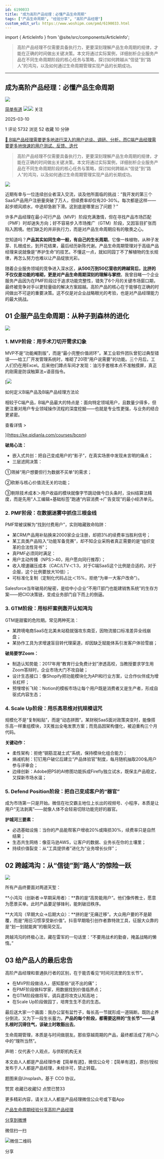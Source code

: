 ```yaml
---
id: 6190033
title: "成为高阶产品经理：必懂产品生命周期"
tags: ["产品生命周期", "经验分享", "高阶产品经理"]
custom_edit_url: https://www.woshipm.com/pmd/6190033.html
---
```

import { ArticleInfo } from '@site/src/components/ArticleInfo';

<ArticleInfo
    author="简单有道"
    authorLink="https://www.woshipm.com/u/1349571"
    published="2025-03-10"
    views={5732}
    comments={1}
    collects={52}
/>

> 高阶产品经理不仅需要具备执行力，更要深刻理解产品生命周期的规律，才能在正确的时间做出关键决策。本文将通过实际案例，详细剖析企业服务产品在不同生命周期阶段的核心任务与策略，探讨如何跨越从“信徒”到“路人”的鸿沟，以及如何通过生命周期管理实现产品的长期成功。

---

## 成为高阶产品经理：必懂产品生命周期

[![](https://image.woshipm.com/wp-files/2022/05/uc5AlAihaoIXIjfDTBMg.jpg!/both/72x72)](https://www.woshipm.com/u/1349571)

[简单有道](https://www.woshipm.com/u/1349571) ![](https://static.woshipm.com/tag/1121_1@2x.png)![](https://static.woshipm.com/tag/2105_1@2x.png) 关注

2025-03-10

1 评论 5732 浏览 52 收藏 10 分钟

[🔗 B端产品经理需要更多地进行深入的用户访谈、调研、分析，而C端产品经理需要更多地快速的用户测试、反馈、迭代](https://ke.qidianla.com/courses/bcpm)

> 高阶产品经理不仅需要具备执行力，更要深刻理解产品生命周期的规律，才能在正确的时间做出关键决策。本文将通过实际案例，详细剖析企业服务产品在不同生命周期阶段的核心任务与策略，探讨如何跨越从“信徒”到“路人”的鸿沟，以及如何通过生命周期管理实现产品的长期成功。

![](https://image.woshipm.com/2023/04/14/91d37828-da9e-11ed-95a1-00163e0b5ff3.png)

近期有幸与一位连续创业者深入交流，谈及他所面临的挑战：“我开发的第三个SaaS产品用户注册量突破了万人，但续费率却仅有20-30%。每次都是这样——起步顺风顺水，中途却急剧下滑。这到底是哪里出了问题？”

许多产品经理在最小可行产品（MVP）阶段充满激情，但在寻找产品市场匹配（PMF）时却迷失方向；好不容易步入市场推广（GTM）阶段，又因盲目扩张而陷入困境。他们缺乏的并非执行力，而是对产品生命周期应有的敬畏之心。

您知道吗？**产品其实如同生命一般，有自己的生长周期**。它像一株植物，从种子发芽、扎根成长，到开花结果，最后经历新陈代谢。产品生命周期管理对于高级产品经理来说就像是“养护生命”的技艺。不懂这一点，就如同园丁不了解植物的生长规律，再怎么努力也难以让产品绽放光彩。

随着企业服务领域的竞争进入深水区，**从500万到50亿营收的跨越背后，比拼的不仅仅是功能的堆砌，更是对产品生命周期深刻的理解与掌控**。我曾目睹一个企业服务产品因为在PMF阶段过于追求功能完整性，错失了6个月的关键市场窗口期，最终被竞争对手以更轻量级的解决方案超越。高阶产品的核心在于能够在正确的时间做出不可逆的重要决策。这不仅是对企业战略眼光的考验，也是对产品经理能力的最大挑战。

## 01 企服产品生命周期：从种子到森林的进化

![](https://image.woshipm.com/wp-files/2025/03/6JpJxQyyCdNRhiy4rkmR.png)

### 1\. MVP阶段：用手术刀切开需求幻象

MVP不是“功能阉割版”，而是“最小完整价值闭环”。某工业软件团队曾犯过典型错误——给工厂开发管理系统时，堆砌了20项“用户说需要”的功能。三个月后，工人们仍在用Excel。后来他们蹲点车间才发现：油污手套根本点不准触摸屏，真正的刚需是防误触算法+语音指令。

[![](https://image.woshipm.com/2023/08/02/72b77e4e-30e3-11ee-88e7-00163e0b5ff3.png)

如何定义B端产品及B端产品经理方法论

相较于C端产品，B端产品最大的特点是：面向特定领域用户，且数量少得多，但更注重对用户专业领域操作流程的深度挖掘——也就是专业性更强，与业务的结合更紧密。

查看详情 >

](https://ke.qidianla.com/courses/bcpm)

**破局心法：**

*   嵌入式共创：把自己变成用户的“影子”，在真实场景中发现未言明的痛点；
*   三层滤网决策：

①筛掉“用户想要但行为数据不买单”的需求；

②砍断与核心价值流无关的功能；

③剔除技术成本＞用户收益的模块就像字节跳动做今日头条时，没纠结算法精度，而是先用“人工编辑+基础标签”跑通“内容消费→广告变现”的最小经济单元。

### 2\. PMF阶段：在数据迷雾中抓住三根金线

PMF常被误解为“找到付费用户”，实则暗藏致命陷阱：

*   某CRM产品用补贴换来2000家企业注册，却把3%的续费率当胜利信号；
*   某工具类产品陷入“功能军备竞赛”，却不知企业采购者真正需要的是“组织变革的合法性背书”；
*   真PMF必须同时满足：
*   用户主动传播（NPS＞40，用户愿向同行推荐）；
*   收入增速碾压成本（CAC/LTV＜1:3，对于C端SaaS这个比例是合适的，对于企服，这个比例要放大10倍）；
*   可标准化复制（定制化代码占比＜15%，拒绝“为单一大客户改命”）。

Salesforce当年破局的秘密，是给中小企业“不用IT部门也能建销售系统”的生存方案——把CIO决策链，变成业务部门自下而上的倒逼。

### 3\. GTM阶段：用标杆案例轰开认知鸿沟

GTM是甜蜜的危险期。常见两种死法：

*   某跨境电商SaaS在北美未站稳就强攻东南亚，因物流接口标准差异全线崩盘；
*   某协作工具为求增速盲目转代理渠道，却因缺乏赋能体系引发客户体验雪崩；

**破局要学Zoom：**

*   制造认知势能：2017年用“教育行业免费计划”渗透高校，当教授要求学生用Zoom答辩时，企业市场大门不攻自破；
*   设计生态接口：像Shopify把功能模块化为API和行业方案，让合作伙伴成为增长杠杆；
*   预埋增长飞轮：Notion的模板市场让每个用户既是消费者又是生产者，形成自驱式内容生态；

### 4\. Scale Up阶段：用乐高思维对抗规模诅咒

规模化不是“复制粘贴”，而是“动态拼图”。某财税SaaS面对政策突变时，能像搭乐高一样重组模块，3天推出全电发票方案；而竞品因架构僵化，被迫重构三个月代码。

**关键动作：**

*   柔性架构：拒绝“钢筋混凝土式”系统，保持模块化组合能力；
*   熵减机制：钉钉用户破亿后建立“产品体验官”制度，每月随机抽取200名用户参与评审会；
*   边缘创新：Adobe把PS的AI修图功能拆成Firefly独立试水，既保主产品稳定，又探新市场水温；

### 5\. Defend Position阶段：把自己变成客户的“器官”

成为市场第一只是开始。微信在社交霸主地位上长出的视频号、小程序，本质是让用户“无法剥离”——就像人体不会轻易切除功能完好的器官。

**护城河三要素：**

*   必选基础设施：当你的产品能帮客户增收20%或降损30%，续费率只是自然结果；
*   生态共生网络：像亚马逊AWS，让客户的数据、业务长在你的土壤里；
*   持续价值裂变：从“工具提供者”进化为“业务增长伙伴”；

## 02 跨越鸿沟：从“信徒”到“路人”的惊险一跃

![](https://image.woshipm.com/wp-files/2025/03/UEKIh2yhBbkJ7ER9t7X1.png)

所有产品终要面对两道天堑：

**小鸿沟（创新者→早期采用者）：**靠的是“高势能用户”。他们像传教士，愿意为愿景买单。此时产品要足够锋利，能刺破旧秩序。

**大鸿沟（早期大众→后期大众）：**拼的是“无痛迁移”。大众用户要的不是颠覆，而是“用旧习惯享受新价值”。抖音早期吸引创作者靠特效工具，征服大众靠的是“划一划就能爽”的极简交互。

跨越鸿沟的终极心法，藏在雷军的一句话里：“不要用战术的勤奋，掩盖战略的懒惰。”

## 03 给产品人的最后忠告

高阶产品经理和普通执行者的区别，在于能否看见“时间河流里的生长节”。

*   在MVP阶段做诗人，感知那些“说不出的痛”；
*   在PMF阶段做科学家，用数据找到价值临界点；
*   在GTM阶段做将军，调兵遣将攻克认知高地；
*   在Scale Up阶段做园丁，培育生生不息的生态。

最后送大家一个画面：我办公室有盆竹子，每长高一节就形成一道隔断。既防止养分倒流，又为下一段生长蓄力。**产品的每个阶段，都需要这样的“生长节”——该扎根时沉得住气，该破土时敢豁出去**。

生命周期管理，本质是与时间做朋友。那些穿越周期的产品，最终都活成了用户心中的“理所当然”。

声明：仅代表个人观点，与供职机构无关

本文由人人都是产品经理作者【简单有道】，微信公众号：【简单有道】，原创/授权 发布于人人都是产品经理，未经许可，禁止转载。

题图来自Unsplash，基于 CC0 协议。

赞赏 收藏已收藏52 点赞已赞33

更多精彩内容，请关注人人都是产品经理微信公众号或下载App

[产品生命周期](https://www.woshipm.com/tag/%e4%ba%a7%e5%93%81%e7%94%9f%e5%91%bd%e5%91%a8%e6%9c%9f)[经验分享](https://www.woshipm.com/tag/%e7%bb%8f%e9%aa%8c%e5%88%86%e4%ba%ab)[高阶产品经理](https://www.woshipm.com/tag/%e9%ab%98%e9%98%b6%e4%ba%a7%e5%93%81%e7%bb%8f%e7%90%86)

[分享到微博](https://service.weibo.com/share/share.php?appkey=2775287854&title=成为高阶产品经理：必懂产品生命周期&url=https://www.woshipm.com/pmd/6190033.html&pic=https://image.woshipm.com/2023/04/14/91d37828-da9e-11ed-95a1-00163e0b5ff3.png)

微信扫一扫

![微信二维码](https://api.pwmqr.com/qrcode/create/?url=https://www.woshipm.com/pmd/6190033.html)

分享